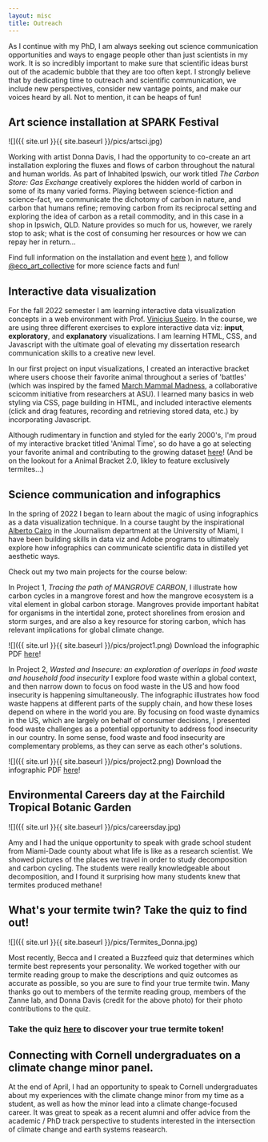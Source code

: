 ```yaml
---
layout: misc
title: Outreach
---
```

As I continue with my PhD, I am always seeking out science communication opportunities and ways to engage people other than just scientists in my work. It is so incredibly important to make sure that scientific ideas burst out of the academic bubble that they are too often kept. I strongly believe that by dedicating time to outreach and scientific communication, we include new perspectives, consider new vantage points, and make our voices heard by all. Not to mention, it can be heaps of fun!

## Art science installation at SPARK Festival
![]({{ site.url }}{{ site.baseurl }}/pics/artsci.jpg)

Working with artist Donna Davis, I had the opportunity to co-create an art installation exploring the fluxes and flows of carbon throughout the natural and human worlds. As part of Inhabited Ipswich, our work titled *The Carbon Store: Gas Exchange* creatively explores the hidden world of carbon in some of its many varied forms. Playing between science-fiction and science-fact, we communicate the dichotomy of carbon in nature, and carbon that humans refine; removing carbon from its reciprocal setting and exploring the idea of carbon as a retail commodity, and in this case in a shop in Ipswich, QLD. Nature provides so much for us, however, we rarely stop to ask; what is the cost of consuming her resources or how we can repay her in return…

Find full information on the installation and event [here](https://www.inhabitedipswich.com/donna-rawlings)
), and follow [@eco_art_collective](https://www.instagram.com/eco_art_collective/?next=%2F) for more science facts and fun!

## Interactive data visualization
For the fall 2022 semester I am learning interactive data visualization concepts in a web environment with Prof. [Vinicius Sueiro](https://vsueiro.com/). In the course, we are using three different exercises to explore interactive data viz: **input**, **exploratory**, and **explanatory** visualizations. I am learning HTML, CSS, and Javascript with the ultimate goal of elevating my dissertation research communication skills to a creative new level. 

In our first project on input visualizations, I created an interactive bracket where users choose their favorite animal throughout a series of 'battles' (which was inspired by the famed [March Mammal Madness](https://libguides.asu.edu/MarchMammalMadness/2022MMMResults), a collaborative scicomm initiative from researchers at ASU). I learned many basics in web styling via CSS, page building in HTML, and included interactive elements (click and drag features, recording and retrieving stored data, etc.) by incorporating Javascript. 

Although rudimentary in function and styled for the early 2000's, I'm proud of my interactive bracket titled 'Animal Time', so do have a go at selecting your favorite animal and contributing to the growing dataset [here](https://em90t3.csb.app/)! (And be on the lookout for a Animal Bracket 2.0, likley to feature exclusively termites...)

## Science communication and infographics

In the spring of 2022 I began to learn about the magic of using infographics as a data visualization technique. In a course taught by the inspirational [Alberto Cairo](https://albertocairo.com/) in the Journalism department at the University of Miami, I have been building skills in data viz and Adobe programs to ultimately explore how infographics can communicate scientific data in distilled yet aesthetic ways. 

Check out my two main projects for the course below:

In Project 1, *Tracing the path of MANGROVE CARBON*, I illustrate how carbon cycles in a mangrove forest and how the mangrove ecosystem is a vital element in global carbon storage. Mangroves provide important habitat for organisms in the intertidal zone, protect shorelines from erosion and storm surges, and are also a key resource for storing carbon, which has relevant implications for global climate change. 

![]({{ site.url }}{{ site.baseurl }}/pics/project1.png)
Download the infographic PDF [here](/pdfs/yatsko_project1_final.pdf)!

In Project 2, *Wasted and Insecure: an exploration of overlaps in food waste and household food insecurity* I explore food waste within a global context, and  then narrow down to focus on food waste in the US and how food insecurity is happening simultaneously. The infographic illustrates how food waste happens at different parts of the supply chain, and how these loses depend on where in the world you are. By focusing on food waste dynamics in the US, which are largely on behalf of consumer decisions, I presented food waste challenges as a potential opportunity to address food insecurity in our country. In some sense, food waste and food insecurity are complementary problems, as they can serve as each other's solutions. 

![]({{ site.url }}{{ site.baseurl }}/pics/project2.png)
Download the infographic PDF [here](/pdfs/yatsko_project2_final.pdf)!

## Environmental Careers day at the Fairchild Tropical Botanic Garden
![]({{ site.url }}{{ site.baseurl }}/pics/careersday.jpg)

Amy and I had the unique opportunity to speak with grade school student from Miami-Dade county about what life is like as a research scientist. We showed pictures of the places we travel in order to study decomposition and carbon cycling. The students were really knowledgeable about decomposition, and I found it surprising how many students knew that termites produced methane! 

## What's your termite twin? Take the quiz to find out!

![]({{ site.url }}{{ site.baseurl }}/pics/Termites_Donna.jpg)

Most recently, Becca and I created a Buzzfeed quiz that determines which termite best represents your personality. We worked together with our termite reading group to make the descriptions and quiz outcomes as accurate as possible, so you are sure to find your true termite twin. Many thanks go out to members of the termite reading group, members of the Zanne lab, and Donna Davis (credit for the above photo) for their photo contributions to the quiz.

### Take the quiz [here](https://www.buzzfeed.com/beccasbugs/whats-your-termite-token-bfsolj2zli) to discover your true termite token! 

## Connecting with Cornell undergraduates on a climate change minor panel. 

At the end of April, I had an opportunity to speak to Cornell undergraduates about my experiences with the climate change minor from my time as a student, as well as how the minor lead into a climate change-focused career. It was great to speak as a recent alumni and offer advice from the academic / PhD track perspective to students interested in the intersection of climate change and earth systems reasearch.

